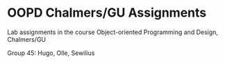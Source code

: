 # OOPD Chalmers/GU Assignments
Lab assignments in the course Object-oriented Programming and Design, Chalmers/GU

Group 45: Hugo, Olle, Sewilius